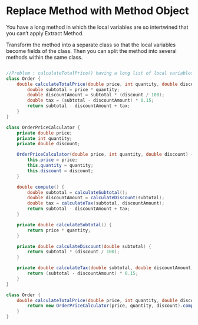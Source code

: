 # Replace Method with Method Object

You have a long method in which the local variables are so intertwined that you can’t apply Extract Method.

Transform the method into a separate class so that the local variables become fields of the class. Then you can split 
the method into several methods within the same class.

```java

//Problem : calculateTotalPrice() having a long list of local variables with lengthy computation
class Order {
    double calculateTotalPrice(double price, int quantity, double discount) {
        double subtotal = price * quantity;
        double discountAmount = subtotal * (discount / 100);
        double tax = (subtotal - discountAmount) * 0.15;
        return subtotal - discountAmount + tax;
    }
}

class OrderPriceCalculator {
    private double price;
    private int quantity;
    private double discount;

    OrderPriceCalculator(double price, int quantity, double discount) {
        this.price = price;
        this.quantity = quantity;
        this.discount = discount;
    }

    double compute() {
        double subtotal = calculateSubtotal();
        double discountAmount = calculateDiscount(subtotal);
        double tax = calculateTax(subtotal, discountAmount);
        return subtotal - discountAmount + tax;
    }

    private double calculateSubtotal() {
        return price * quantity;
    }

    private double calculateDiscount(double subtotal) {
        return subtotal * (discount / 100);
    }

    private double calculateTax(double subtotal, double discountAmount) {
        return (subtotal - discountAmount) * 0.15;
    }
}

class Order {
    double calculateTotalPrice(double price, int quantity, double discount) {
        return new OrderPriceCalculator(price, quantity, discount).compute();
    }
}

```